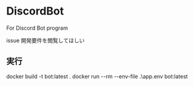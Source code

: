 # DiscordBot
For Discord Bot program

issue 開発要件を閲覧してほしい
## 実行
docker build -t bot:latest .
docker run --rm --env-file .\app\.env bot:latest

